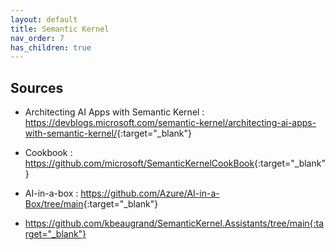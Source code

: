 ```yaml
---
layout: default
title: Semantic Kernel
nav_order: 7
has_children: true
---
```



## Sources

- Architecting AI Apps with Semantic Kernel : <https://devblogs.microsoft.com/semantic-kernel/architecting-ai-apps-with-semantic-kernel/>{:target="_blank"}
- Cookbook : <https://github.com/microsoft/SemanticKernelCookBook>{:target="_blank"}

- AI-in-a-box : <https://github.com/Azure/AI-in-a-Box/tree/main>{:target="_blank"}

- https://github.com/kbeaugrand/SemanticKernel.Assistants/tree/main{:target="_blank"}
